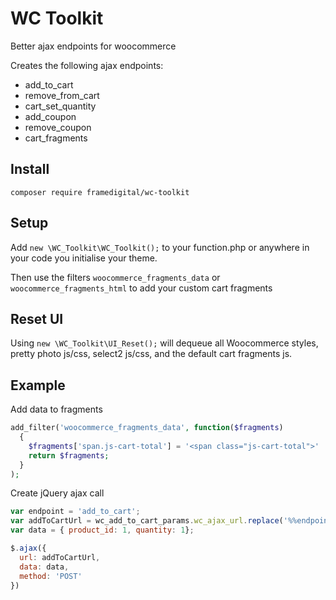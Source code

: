 # WC Toolkit
Better ajax endpoints for woocommerce

Creates the following ajax endpoints:
- add_to_cart
- remove_from_cart
- cart_set_quantity
- add_coupon
- remove_coupon
- cart_fragments

## Install

`composer require framedigital/wc-toolkit`

## Setup

Add `new \WC_Toolkit\WC_Toolkit();` to your function.php or anywhere in your code you initialise your theme.

Then use the filters `woocommerce_fragments_data` or `woocommerce_fragments_html` to add your custom cart fragments

## Reset UI

Using `new \WC_Toolkit\UI_Reset();` will dequeue all Woocommerce styles, pretty photo js/css, select2 js/css, and the default cart fragments js.

## Example

Add data to fragments
```php
add_filter('woocommerce_fragments_data', function($fragments)
  {
    $fragments['span.js-cart-total'] = '<span class="js-cart-total">' . WC()->cart->get_cart_total() . '</span>';
    return $fragments;
  }
);
```
Create jQuery ajax call
```js
var endpoint = 'add_to_cart';
var addToCartUrl = wc_add_to_cart_params.wc_ajax_url.replace('%%endpoint%%', `site_${endpoint}`));
var data = { product_id: 1, quantity: 1};

$.ajax({
  url: addToCartUrl,
  data: data,
  method: 'POST'
})
  
  
```
